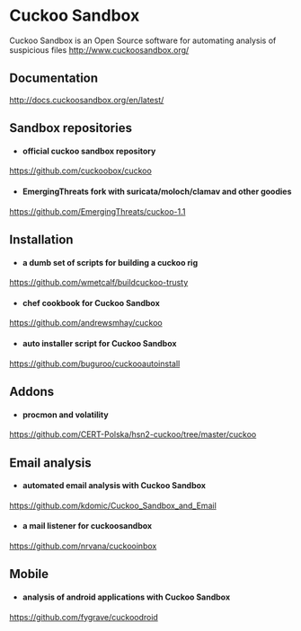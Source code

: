 # Cuckoo Sandbox
Cuckoo Sandbox is an Open Source software for automating analysis of suspicious files
http://www.cuckoosandbox.org/

## Documentation
http://docs.cuckoosandbox.org/en/latest/

## Sandbox repositories
- #### official cuckoo sandbox repository
https://github.com/cuckoobox/cuckoo

- #### EmergingThreats fork with suricata/moloch/clamav and other goodies
https://github.com/EmergingThreats/cuckoo-1.1

## Installation
- #### a dumb set of scripts for building a cuckoo rig
https://github.com/wmetcalf/buildcuckoo-trusty

- #### chef cookbook for Cuckoo Sandbox
https://github.com/andrewsmhay/cuckoo

- #### auto installer script for Cuckoo Sandbox
https://github.com/buguroo/cuckooautoinstall

## Addons
- #### procmon and volatility 
https://github.com/CERT-Polska/hsn2-cuckoo/tree/master/cuckoo

## Email analysis
- #### automated email analysis with Cuckoo Sandbox
https://github.com/kdomic/Cuckoo_Sandbox_and_Email

- #### a mail listener for cuckoosandbox
https://github.com/nrvana/cuckooinbox

## Mobile
- #### analysis of android applications with Cuckoo Sandbox
https://github.com/fygrave/cuckoodroid

